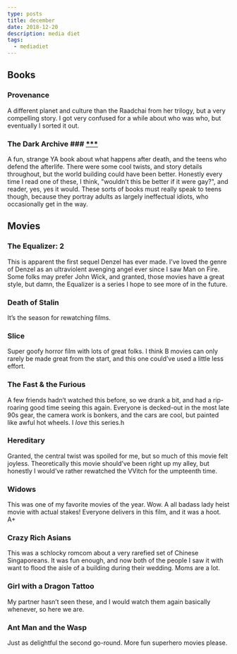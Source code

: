 ```yaml
---
type: posts
title: december
date: 2018-12-20
description: media diet
tags:
  - mediadiet
---
```


## Books

### Provenance ###

A different planet and culture than the Raadchai from her trilogy, but a very compelling story. I got very confused for a while about who was who, but eventually I sorted it out.

### The Dark Archive ### [***](#ghost)

A fun, strange YA book about what happens after death, and the teens who defend the afterlife. There were some cool twists, and story details throughout, but the world building could have been better. Honestly every time I read one of these, I think, "wouldn’t this be better if it were gay?", and reader, yes, yes it would. These sorts of books must really speak to teens though, because they portray adults as largely ineffectual idiots, who occasionally get in the way.

## Movies

### The Equalizer: 2 ###

This is apparent the first sequel Denzel has ever made. I’ve loved the genre of Denzel as an ultraviolent avenging angel ever since I saw Man on Fire. Some folks may prefer John Wick, and granted, those movies have a great style, but damn, the Equalizer is a series I hope to see more of in the future.

### Death of Stalin ###

It’s the season for rewatching films.

### Slice ###

Super goofy horror film with lots of great folks. I think B movies can only rarely be made great from the start, and this one could’ve used a little less effort.

### The Fast & the Furious ###

A few friends hadn’t watched this before, so we drank a bit, and had a rip-roaring good time seeing this again. Everyone is decked-out in the most late 90s gear, the camera work is bonkers, and the cars are cool, but painted like awful hot wheels. I _love_ this series.h

### Hereditary ###

Granted, the central twist was spoiled for me, but so much of this movie felt joyless. Theoretically this movie should’ve been right up my alley, but honestly I would’ve rather rewatched the VVitch for the umpteenth time.

### Widows ###

This was one of my favorite movies of the year. Wow. A all badass lady heist movie with actual stakes! Everyone delivers in this film, and it was a hoot. A+

### Crazy Rich Asians ###

This was a schlocky romcom about a very rarefied set of Chinese Singaporeans. It was fun enough, and now both of the people I saw it with want to flood the aisle of a building during their wedding. Moms are a lot.

### Girl with a Dragon Tattoo ###

My partner hasn’t seen these, and I would watch them again basically whenever, so here we are.

### Ant Man and the Wasp ###

Just as delightful the second go-round. More fun superhero movies please.
